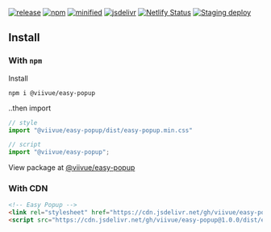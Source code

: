 [![release](https://badgen.net/github/release/viivue/easy-popup/)](https://github.com/viivue/easy-popup/releases/latest)
[![npm](https://badgen.net/npm/v/@viivue/easy-popup)](https://www.npmjs.com/package/@viivue/easy-popup)
[![minified](https://badgen.net/badge/CSS+JS/15KB/cyan)](https://www.jsdelivr.com/package/gh/viivue/easy-popup)
[![jsdelivr](https://data.jsdelivr.com/v1/package/gh/viivue/easy-popup/badge?style=rounded)](https://www.jsdelivr.com/package/gh/viivue/easy-popup)
[![Netlify Status](https://api.netlify.com/api/v1/badges/099e6ca7-c6f5-4f93-9f49-15986c7fc8d8/deploy-status)](https://app.netlify.com/sites/easy-popup/deploys)
[![Staging deploy](https://github.com/viivue/easy-popup/actions/workflows/staging-deploy.yml/badge.svg)](https://github.com/viivue/easy-popup/actions/workflows/staging-deploy.yml)

## Install

### With `npm`

Install

```shell
npm i @viivue/easy-popup
```

..then import

```js
// style
import "@viivue/easy-popup/dist/easy-popup.min.css"

// script
import "@viivue/easy-popup";
```

View package at [@viivue/easy-popup](https://www.npmjs.com/package/@viivue/easy-popup)

### With CDN

```html
<!-- Easy Popup -->
<link rel="stylesheet" href="https://cdn.jsdelivr.net/gh/viivue/easy-popup@1.0.0/dist/easy-popup.min.css">
<script src="https://cdn.jsdelivr.net/gh/viivue/easy-popup@1.0.0/dist/easy-popup.min.js"></script>
```